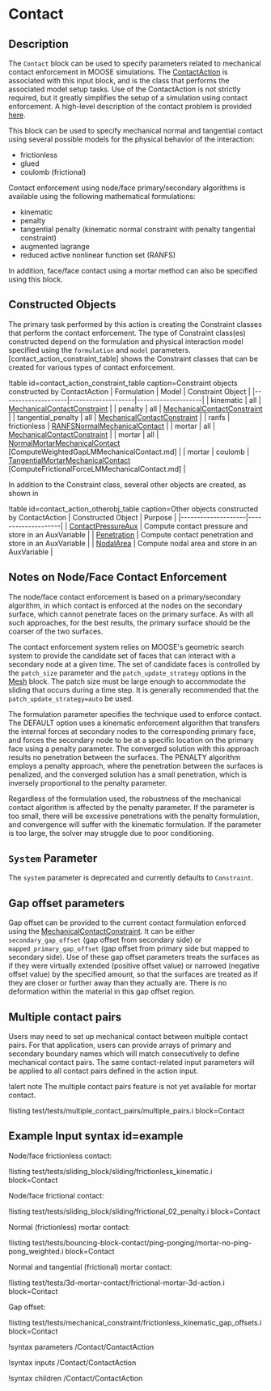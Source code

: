 # Contact

## Description

The `Contact` block can be used to specify parameters related to mechanical contact enforcement in
MOOSE simulations. The [ContactAction](/actions/ContactAction.md) is associated with this
input block, and is the class that performs the associated model setup tasks. Use of the ContactAction
is not strictly required, but it greatly simplifies the setup of a simulation using contact enforcement.
A high-level description of the contact problem is provided [here](modules/contact/index.md).

This block can be used to specify mechanical normal and tangential contact using several possible
models for the physical behavior of the interaction:

- frictionless
- glued
- coulomb (frictional)

Contact enforcement using node/face primary/secondary algorithms is available using the following mathematical
formulations:

- kinematic
- penalty
- tangential penalty (kinematic normal constraint with penalty tangential constraint)
- augmented lagrange
- reduced active nonlinear function set (RANFS)

In addition, face/face contact using a mortar method can also be specified using this block.

## Constructed Objects

The primary task performed by this action is creating the Constraint classes that perform the contact enforcement.
The type of Constraint class(es) constructed depend on the formulation and physical interaction model specified
using the `formulation` and `model` parameters. [contact_action_constraint_table] shows the Constraint classes
that can be created for various types of contact enforcement.

!table id=contact_action_constraint_table caption=Constraint objects constructed by ContactAction
| Formulation        | Model   |  Constraint Object   |
|--------------------|--------------------|--------------------|
| kinematic          | all          | [MechanicalContactConstraint](/constraints/MechanicalContactConstraint.md) |
| penalty            | all          | [MechanicalContactConstraint](/constraints/MechanicalContactConstraint.md) |
| tangential_penalty | all          | [MechanicalContactConstraint](/constraints/MechanicalContactConstraint.md) |
| ranfs              | frictionless | [RANFSNormalMechanicalContact](/constraints/RANFSNormalMechanicalContact.md) |
| mortar             | all          | [MechanicalContactConstraint](/constraints/MechanicalContactConstraint.md) |
| mortar             | all          | [NormalMortarMechanicalContact](/constraints/NormalMortarMechanicalContact.md) [ComputeWeightedGapLMMechanicalContact.md] |
| mortar             | coulomb      | [TangentialMortarMechanicalContact](/constraints/TangentialMortarMechanicalContact.md) [ComputeFrictionalForceLMMechanicalContact.md] |

In addition to the Constraint class, several other objects are created, as shown in

!table id=contact_action_otherobj_table caption=Other objects constructed by ContactAction
| Constructed Object | Purpose |
|--------------------|--------------------|
| [ContactPressureAux](/auxkernels/ContactPressureAux.md) | Compute contact pressure and store in an AuxVariable |
| [Penetration](framework:/auxkernels/PenetrationAux.md) | Compute contact penetration and store in an AuxVariable |
| [NodalArea](/userobjects/NodalArea.md) | Compute nodal area and store in an AuxVariable |

## Notes on Node/Face Contact Enforcement

The node/face contact enforcement is based on a primary/secondary algorithm, in
which contact is enforced at the nodes on the secondary surface, which cannot
penetrate faces on the primary surface. As with all such approaches, for the
best results, the primary surface should be the coarser of the two surfaces.

The contact enforcement system relies on MOOSE's geometric search system to
provide the candidate set of faces that can interact with a secondary node at a
given time. The set of candidate faces is controlled by the `patch_size`
parameter and the `patch_update_strategy` options in the
[Mesh](framework:/mesh/MooseMesh.md) block. The patch size must be large enough to
accommodate the sliding that occurs during a time step. It is generally
recommended that the `patch_update_strategy=auto` be used.

The formulation parameter specifies the technique used to enforce contact. The
DEFAULT option uses a kinematic enforcement algorithm that transfers the
internal forces at secondary nodes to the corresponding primary face, and forces the
secondary node to be at a specific location on the primary face using a penalty
parameter. The converged solution with this approach results no penetration
between the surfaces. The PENALTY algorithm employs a penalty approach, where
the penetration between the surfaces is penalized, and the converged solution
has a small penetration, which is inversely proportional to the penalty
parameter.

Regardless of the formulation used, the robustness of the mechanical contact
algorithm is affected by the penalty parameter. If the parameter is too small,
there will be excessive penetrations with the penalty formulation, and
convergence will suffer with the kinematic formulation. If the parameter is too
large, the solver may struggle due to poor conditioning.

## `System` Parameter

The `system` parameter is deprecated and currently defaults to `Constraint`.

## Gap offset parameters

Gap offset can be provided to the current contact formulation enforced using the [MechanicalContactConstraint](/constraints/MechanicalContactConstraint.md). It can be either `secondary_gap_offset` (gap offset from secondary side) or `mapped_primary_gap_offset` (gap offset from primary side but mapped to secondary side). Use of these gap offset parameters treats the surfaces as if they were virtually extended (positive offset value) or narrowed (negative offset value) by the specified amount, so that the surfaces are treated as if they are closer or further away than they actually are. There is no deformation within the material in this gap offset region.

## Multiple contact pairs

Users may need to set up mechanical contact between multiple contact pairs. For that application, users can provide arrays of primary and secondary boundary names which will match consecutively to define mechanical contact pairs. The same contact-related input parameters will be applied to all contact pairs defined in the action input.

!alert note
The multiple contact pairs feature is not yet available for mortar contact.

!listing test/tests/multiple_contact_pairs/multiple_pairs.i block=Contact

## Example Input syntax id=example

Node/face frictionless contact:

!listing test/tests/sliding_block/sliding/frictionless_kinematic.i block=Contact

Node/face frictional contact:

!listing test/tests/sliding_block/sliding/frictional_02_penalty.i block=Contact

Normal (frictionless) mortar contact:

!listing test/tests/bouncing-block-contact/ping-ponging/mortar-no-ping-pong_weighted.i block=Contact

Normal and tangential (frictional) mortar contact:

!listing test/tests/3d-mortar-contact/frictional-mortar-3d-action.i block=Contact

Gap offset:

!listing test/tests/mechanical_constraint/frictionless_kinematic_gap_offsets.i block=Contact

!syntax parameters /Contact/ContactAction

!syntax inputs /Contact/ContactAction

!syntax children /Contact/ContactAction

